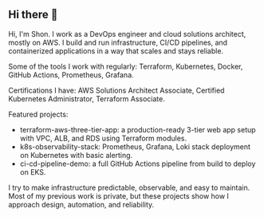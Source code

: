 ## Hi there 👋

Hi, I'm Shon. I work as a DevOps engineer and cloud solutions architect, mostly on AWS. I build and run infrastructure, CI/CD pipelines, and containerized applications in a way that scales and stays reliable.

Some of the tools I work with regularly: Terraform, Kubernetes, Docker, GitHub Actions, Prometheus, Grafana.  

Certifications I have: AWS Solutions Architect Associate, Certified Kubernetes Administrator, Terraform Associate.

Featured projects:
- terraform-aws-three-tier-app: a production-ready 3-tier web app setup with VPC, ALB, and RDS using Terraform modules.
- k8s-observability-stack: Prometheus, Grafana, Loki stack deployment on Kubernetes with basic alerting.
- ci-cd-pipeline-demo: a full GitHub Actions pipeline from build to deploy on EKS.

I try to make infrastructure predictable, observable, and easy to maintain. Most of my previous work is private, but these projects show how I approach design, automation, and reliability.
